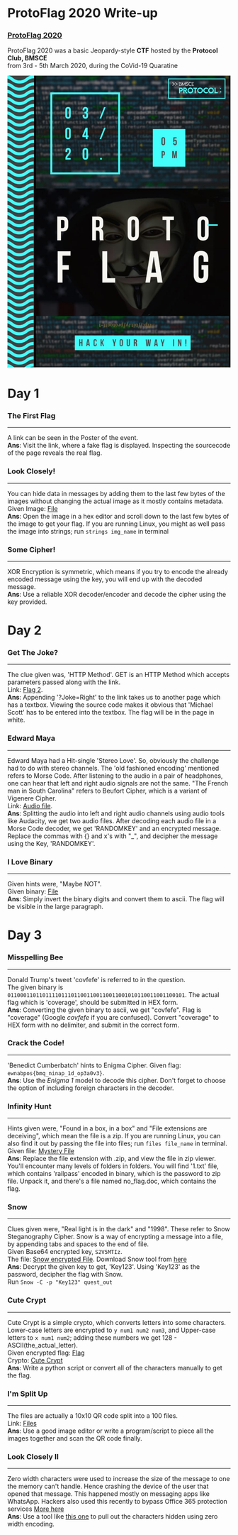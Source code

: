# ProtoFlag 2020 Write-up

### [ProtoFlag 2020](http://hackerrank.com/protoflag-2020)

ProtoFlag 2020 was a basic Jeopardy-style __CTF__ hosted by the __Protocol Club, BMSCE__  
from 3rd - 5th March 2020, during the CoVid-19 Quaratine  
  
  
  
![alt text][poster]

[poster]: Files/poster.jpeg
# Day 1

### The First Flag
---
A link can be seen in the Poster of the event.  
**Ans**: Visit the link, where a fake flag is displayed. Inspecting the sourcecode of the page reveals the real flag.

### Look Closely!
---
You can hide data in messages by adding them to the last few bytes of the images without changing the actual image as it mostly contains metadata.  
Given Image: [File](Files/try-me.jpg)  
**Ans**: Open the image in a hex editor and scroll down to the last few bytes of the image to get your flag. If you are running Linux, you might as well pass the image into strings; run `strings img_name` in terminal  

### Some Cipher!
---
XOR Encryption is symmetric, which means if you try to encode the already encoded message using the key, you will end up with the decoded message.  
**Ans**: Use a reliable XOR decoder/encoder and decode the cipher using the key provided.

# Day 2

### Get The Joke?
---
The clue given was, 'HTTP Method'. GET is an HTTP Method which accepts parameters passed along with the link.  
Link: [Flag 2](http://virus-ctf.000webhostapp.com/flag2.php).  
**Ans**: Appending '?Joke=Right' to the link takes us to another page which has a textbox. Viewing the source code makes it obvious that 'Michael Scott' has to be entered into the textbox. The flag will be in the page in white.

### Edward Maya
---
Edward Maya had a Hit-single 'Stereo Love'. So, obviously the challenge had to do with stereo channels. The 'old fashioned encoding' mentioned refers to Morse Code. After listening to the audio in a pair of headphones, one can hear that left and right audio signals are not the same. "The French man in South Carolina" refers to Beufort Cipher, which is a variant of Vigenere Cipher.  
Link: [Audio file](Files/edward_maya.mp3).  
**Ans**:  Splitting the audio into left and right audio channels using audio tools like Audacity, we get two audio files. After decoding each audio file in a Morse Code decoder, we get 'RANDOMKEY' and an encrypted message. Replace the commas with {} and x's with "\_", and decipher the message using the Key, 'RANDOMKEY'.

### I Love Binary
---
Given hints were, "Maybe NOT".  
Given binary: [File](Files/i_love_binary.txt)  
**Ans**: Simply invert the binary digits and convert them to ascii. The flag will be visible in the large paragraph.

# Day 3

### Misspelling Bee
---
Donald Trump's tweet 'covfefe' is referred to in the question.  
The given binary is `01100011011011110111011001100110011001010110011001100101`. The actual flag which is 'coverage', should be submitted in HEX form.  
**Ans**: Converting the given binary to ascii, we get "covfefe". Flag is "coverage" (Google *covfefe* if you are confused). Convert "coverage" to HEX form with no delimiter, and submit in the correct form.

### Crack the Code!
---
'Benedict Cumberbatch' hints to Enigma Cipher. Given flag: `ewnabpos{bmq_ninap_1d_op3a0v3}`.  
**Ans**: Use the _Enigma 1_ model to decode this cipher. Don't forget to choose the option of including foreign characters in the decoder.

### Infinity Hunt
---
Hints given were, "Found in a box, in a box" and "File extensions are deceiving", which mean the file is a zip. If you are running Linux, you can also find it out by passing the file into files; run `files file_name` in terminal.  
Given file: [Mystery File](Files/unknown_file.jpg)  
**Ans**: Replace the file extension with .zip, and view the file in zip viewer. You'll encounter many levels of folders in folders. You will find '1.txt' file, which contains 'railpass' encoded in binary, which is the password to zip file. Unpack it, and there's a file named no_flag.doc, which contains the flag.

### Snow
---
Clues given were, "Real light is in the dark" and "1998". These refer to Snow Steganography Cipher. Snow is a way of encrypting a message into a file, by appending tabs and spaces to the end of file.  
Given Base64 encrypted key, `S2V5MTIz`.  
The file: [Snow encrypted File](Files/snow). Download Snow tool from [here](http://www.darkside.com.au/snow/)  
**Ans**: Decrypt the given key to get, 'Key123'. Using 'Key123' as the password, decipher the flag with Snow.  
Run `Snow -C -p "Key123" quest_out`

### Cute Crypt
---
Cute Crypt is a simple crypto, which converts letters into some characters.  
Lower-case letters are encrypted to `y num1 num2 num3`, and Upper-case letters to `x num1 num2`; adding these numbers we get 128 - ASCII(the_actual_letter).  
Given encrypted flag: [Flag](Files/cute_crypt.txt)  
Crypto: [Cute Crypt](http://virus-ctf.000webhostapp.com/crypt_me.php)  
**Ans**: Write a python script or convert all of the characters manually to get the flag.

### I'm Split Up
---
The files are actually a 10x10 QR code split into a 100 files.  
Link: [Files](Files/im_split_up_data.zip)  
**Ans**: Use a good image editor or write a program/script to piece all the images together and scan the QR code finally.

### Look Closely II
---
Zero width characters were used to increase the size of the message to one the memory can't handle. Hence crashing the device of the user that opened that message. This happened mostly on messaging apps like WhatsApp. Hackers also used this recently to bypass Office 365 protection services [More here](https://securityaffairs.co/wordpress/79791/hacking/z-wasp-attack-phishing.html)  
**Ans**: Use a tool like [this one](https://330k.github.io/misc_tools/unicode_steganography.html) to pull out the characters hidden using zero width encoding.
